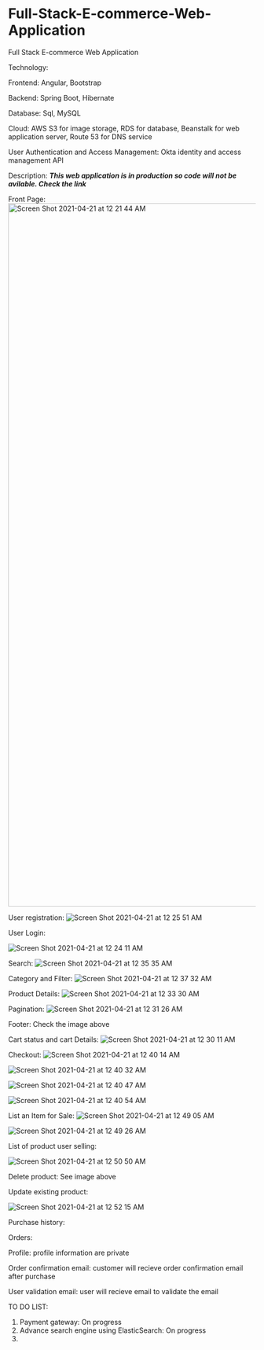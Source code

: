 # Full-Stack-E-commerce-Web-Application
Full Stack E-commerce Web Application

Technology:

Frontend: Angular, Bootstrap

Backend: Spring Boot, Hibernate

Database: Sql, MySQL

Cloud: AWS S3 for image storage, RDS for database, Beanstalk for web application server, Route 53 for DNS service

User Authentication and Access Management: Okta identity and access management API
  
Description: ***This web application is in production so code will not be avilable. Check the link***
 
Front Page:
<img width="1431" alt="Screen Shot 2021-04-21 at 12 21 44 AM" src="https://user-images.githubusercontent.com/17059682/115496433-9ca6a500-a237-11eb-9fe4-dd4b2be03709.png">

User registration:
![Screen Shot 2021-04-21 at 12 25 51 AM](https://user-images.githubusercontent.com/17059682/115496682-2e161700-a238-11eb-8cab-f12b7e949b8f.png)


User Login:

![Screen Shot 2021-04-21 at 12 24 11 AM](https://user-images.githubusercontent.com/17059682/115496617-0cb52b00-a238-11eb-971a-96e17afdcc8b.png)

Search:
![Screen Shot 2021-04-21 at 12 35 35 AM](https://user-images.githubusercontent.com/17059682/115497369-8568b700-a239-11eb-8060-bfd4ce87c657.png)


Category and Filter:
![Screen Shot 2021-04-21 at 12 37 32 AM](https://user-images.githubusercontent.com/17059682/115497511-cbbe1600-a239-11eb-8f34-b4bafdf21eba.png)


Product Details:
![Screen Shot 2021-04-21 at 12 33 30 AM](https://user-images.githubusercontent.com/17059682/115497215-3ae73a80-a239-11eb-9e73-9f9569b891d0.png)


Pagination:
![Screen Shot 2021-04-21 at 12 31 26 AM](https://user-images.githubusercontent.com/17059682/115497075-f3f94500-a238-11eb-9356-b7f50a3000c6.png)


Footer: Check the image above




Cart status and cart Details:
![Screen Shot 2021-04-21 at 12 30 11 AM](https://user-images.githubusercontent.com/17059682/115496986-cd3b0e80-a238-11eb-8766-cf7681f90109.png)


Checkout:
![Screen Shot 2021-04-21 at 12 40 14 AM](https://user-images.githubusercontent.com/17059682/115497751-42f3aa00-a23a-11eb-87ec-bcf4f263e133.png)

![Screen Shot 2021-04-21 at 12 40 32 AM](https://user-images.githubusercontent.com/17059682/115497759-471fc780-a23a-11eb-9c9a-6e2964454408.png)

![Screen Shot 2021-04-21 at 12 40 47 AM](https://user-images.githubusercontent.com/17059682/115497773-4c7d1200-a23a-11eb-81ee-9409b8ffa934.png)

![Screen Shot 2021-04-21 at 12 40 54 AM](https://user-images.githubusercontent.com/17059682/115497782-5141c600-a23a-11eb-845d-e65b5de428ea.png)

 
 List an Item for Sale:
 ![Screen Shot 2021-04-21 at 12 49 05 AM](https://user-images.githubusercontent.com/17059682/115498424-88fd3d80-a23b-11eb-8338-f5619533464a.png)

![Screen Shot 2021-04-21 at 12 49 26 AM](https://user-images.githubusercontent.com/17059682/115498433-8d295b00-a23b-11eb-83d4-9a9d5e04b836.png)
 
 
 List of product user selling:
 
 
 ![Screen Shot 2021-04-21 at 12 50 50 AM](https://user-images.githubusercontent.com/17059682/115498498-a92cfc80-a23b-11eb-943e-a338d817ae62.png)

 
 
 Delete product: See image above
 
 
 Update existing product:
 
 ![Screen Shot 2021-04-21 at 12 52 15 AM](https://user-images.githubusercontent.com/17059682/115498603-e1343f80-a23b-11eb-8fa1-b7709680134b.png)

 
 Purchase history:
 
 Orders:
 
 Profile: profile information are private
 
 Order confirmation email: customer will recieve order confirmation email after purchase
 
 User validation email: user will recieve email to validate the email
 
 
 
 TO DO LIST:
 
 1. Payment gateway: On progress
 2. Advance search engine using ElasticSearch: On progress
 3. 
 
 
